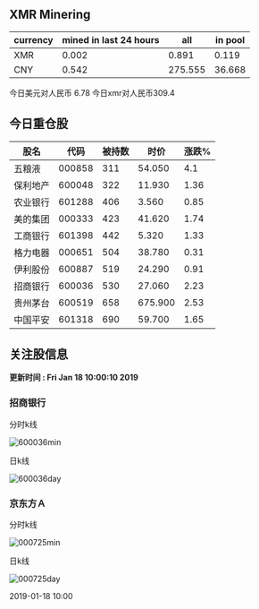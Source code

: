 ## XMR Minering

|currency|mined in last 24 hours|all|in pool|
|---|---|---|---|
|XMR|0.002|0.891|0.119|
|CNY|0.542|275.555|36.668|

今日美元对人民币 6.78	今日xmr对人民币309.4


## 今日重仓股 

|股名|代码|被持数|时价|涨跌%|
|---|---|---|---|---|
|五粮液|000858|311|54.050|4.1|
|保利地产|600048|322|11.930|1.36|
|农业银行|601288|406|3.560|0.85|
|美的集团|000333|423|41.620|1.74|
|工商银行|601398|442|5.320|1.33|
|格力电器|000651|504|38.780|0.31|
|伊利股份|600887|519|24.290|0.91|
|招商银行|600036|530|27.060|2.23|
|贵州茅台|600519|658|675.900|2.53|
|中国平安|601318|690|59.700|1.65|

## 关注股信息
**更新时间 : Fri Jan 18 10:00:10 2019**
### 招商银行 
分时k线

![600036min](http://image.sinajs.cn/newchart/min/n/sh600036.gif)

日k线

![600036day](http://image.sinajs.cn/newchart/daily/n/sh600036.gif)

### 京东方Ａ 
分时k线

![000725min](http://image.sinajs.cn/newchart/min/n/sz000725.gif)

日k线

![000725day](http://image.sinajs.cn/newchart/daily/n/sz000725.gif)

2019-01-18 10:00